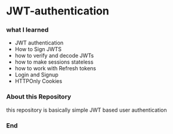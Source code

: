 # JWT-authentication

### what I learned

- JWT authentication
- How to Sign JWTS
- how to verify and decode JWTs
- how to make sessions stateless
- how to work with Refresh tokens
- Login and Signup
- HTTPOnly Cookies 

### About this Repository  

this repository is basically simple JWT based user authentication  



### End
